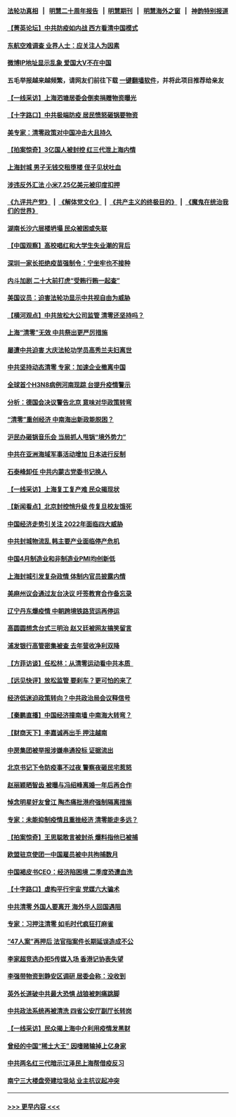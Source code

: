 #### [法轮功真相](https://github.com/gfw-breaker/truth/blob/master/README.md?t=0) &nbsp;&nbsp;|&nbsp;&nbsp; [明慧二十周年报告](https://github.com/gfw-breaker/mh-reports/blob/master/README.md?t=0) &nbsp;&nbsp;|&nbsp;&nbsp;[明慧期刊](https://github.com/gfw-breaker/mh-qikan) &nbsp;&nbsp;|&nbsp;&nbsp; [明慧海外之窗](https://github.com/gfw-breaker/mh-news/blob/master/README.md?t=0) &nbsp;&nbsp;|&nbsp;&nbsp; [神韵特别报道](https://github.com/gfw-breaker/mh-news/blob/master/shenyun.md?t=0)
#### [【菁英论坛】中共防疫如内战 西方看清中国模式](../pages/nsc413/n13724211.md?t=05010851) 
#### [东航空难调查 业界人士：应关注人为因素](../pages/nsc413/n13724333.md?t=05010851) 
#### [微博IP地址显示乱象 爱国大V不在中国](../pages/nsc413/n13724291.md?t=05010851) 
#### 五毛举报越来越频繁，请网友们前往下载 [一键翻墙软件](https://github.com/gfw-breaker/ssr-accounts)，并将此项目推荐给亲友
#### [【一线采访】上海泗塘居委会倒卖捐赠物资曝光](../pages/nsc413/n13724289.md?t=05010851) 
#### [【十字路口】中共极端防疫 居民愤怒砸锅要物资](../pages/nsc413/n13724127.md?t=05010851) 
#### [美专家：清零政策对中国冲击大且持久](../pages/nsc413/n13724236.md?t=05010851) 
#### [【拍案惊奇】3亿国人被封控 红三代泄上海内情](../pages/nsc413/n13723940.md?t=05010851) 
#### [上海封城 男子无钱交租堕楼 侄子见状吐血](../pages/nsc413/n13724011.md?t=05010851) 
#### [涉违反外汇法 小米7.25亿美元被印度扣押](../pages/nsc413/n13724194.md?t=05010851) 
#### [《九评共产党》](https://github.com/begood0513/9ping.md/blob/master/README.md) &nbsp;|&nbsp; [《解体党文化》](../../../../jtdwh.md/blob/master/README.md)  &nbsp;|&nbsp; [《共产主义的终极目的》](../../../../gczydzjmd.md/blob/master/README.md) &nbsp;|&nbsp; [《魔鬼在统治我们的世界》](../../../../mgztzwmdsj.md/blob/master/README.md) 
#### [湖南长沙六层楼坍塌 民众被困或失联](../pages/nsc413/n13724187.md?t=05010851) 
#### [【中国观察】高校唱红和大学生失业潮的背后](../pages/nsc413/n13724061.md?t=05010851) 
#### [深圳一家长拒绝疫苗强制令：宁坐牢也不接种](../pages/nsc413/n13724157.md?t=05010851) 
#### [内斗加剧 二十大前打虎“受贿行贿一起查”](../pages/nsc413/n13724111.md?t=05010851) 
#### [美国议员：迫害法轮功显示中共视自由为威胁](../pages/nsc413/n13724087.md?t=05010851) 
#### [【横河观点】中共放松大公司监管 清零还坚持吗？](../pages/nsc413/n13723664.md?t=05010851) 
#### [上海“清零”无效 中共祭出更严厉措施](../pages/nsc413/n13724093.md?t=05010851) 
#### [屡遭中共迫害 大庆法轮功学员高秀兰夫妇离世](../pages/nsc413/n13723307.md?t=05010851) 
#### [中共坚持动态清零 专家：加速企业撤离中国](../pages/nsc413/n13724014.md?t=05010851) 
#### [全球首个H3N8病例河南现踪 台提升疫情警示](../pages/nsc413/n13724004.md?t=05010851) 
#### [分析：德国会决议警告北京 意味对华政策转弯](../pages/nsc413/n13723995.md?t=05010851) 
#### [“清零”重创经济 中南海出新政能脱困？](../pages/nsc413/n13723520.md?t=05010851) 
#### [沪民办砸锅音乐会 当局抓人甩锅“境外势力”](../pages/nsc413/n13723970.md?t=05010851) 
#### [中共在亚洲海域军事活动增加 日本进行反制](../pages/nsc413/n13723803.md?t=05010851) 
#### [石泰峰卸任 中共内蒙古党委书记换人](../pages/nsc413/n13723969.md?t=05010851) 
#### [【一线采访】上海复工复产难 民众揭现状](../pages/nsc413/n13723956.md?t=05010851) 
#### [【新闻看点】北京封控悄升级 传复旦校友饿死](../pages/nsc413/n13723660.md?t=05010851) 
#### [中国经济走势引关注 2022年面临四大威胁](../pages/nsc413/n13723658.md?t=05010851) 
#### [中共封城物流乱 韩主要产业面临停产危机](../pages/nsc413/n13723890.md?t=05010851) 
#### [中国4月制造业和非制造业PMI均创新低](../pages/nsc413/n13723801.md?t=05010851) 
#### [上海封城引发复杂政情 体制内官员披露内情](../pages/nsc413/n13723861.md?t=05010851) 
#### [美麻州议会通过友台决议 吁签教育合作备忘录](../pages/nsc413/n13723770.md?t=05010851) 
#### [辽宁丹东爆疫情 中朝跨境铁路货运再停运](../pages/nsc413/n13723747.md?t=05010851) 
#### [高圆圆想念台式三明治 赵又廷被网友搞笑留言](../pages/nsc413/n13723648.md?t=05010851) 
#### [浦发银行高管密集被查 去年营收净利双降](../pages/nsc413/n13723731.md?t=05010851) 
#### [【方菲访谈】任松林：从清零运动看中共本质  ](../pages/nsc413/n13723618.md?t=05010851) 
#### [【远见快评】放松监管 要刹车？更可怕的来了](../pages/nsc413/n13723638.md?t=05010851) 
#### [经济低迷迫政策转向？中共政治局会议释信号](../pages/nsc413/n13723610.md?t=05010851) 
#### [【秦鹏直播】中国经济撞南墙 中南海大转弯？](../pages/nsc413/n13723657.md?t=05010851) 
#### [【财商天下】李嘉诚再出手 押注越南](../pages/nsc413/n13723603.md?t=05010851) 
#### [中房集团被举报涉嫌串通投标 证据流出](../pages/nsc413/n13723611.md?t=05010851) 
#### [北京书记下令防疫事不过夜 警察夜砸民宅惹怒](../pages/nsc413/n13723632.md?t=05010851) 
#### [赵丽颖晒智齿 被曝与冯绍峰离婚一年后再合作](../pages/nsc413/n13723633.md?t=05010851) 
#### [悼念明星好友曾江 陶杰痛批港府强制隔离措施](../pages/nsc413/n13723612.md?t=05010851) 
#### [专家：未能抑制疫情且重挫经济 清零能走多远？](../pages/nsc413/n13723499.md?t=05010851) 
#### [【拍案惊奇】王思聪敢言被封杀 爆料指他已被捕](../pages/nsc413/n13723559.md?t=05010851) 
#### [欧盟驻京使团一中国雇员被中共拘捕数月](../pages/nsc413/n13723602.md?t=05010851) 
#### [中国褐皮书CEO：经济陷困境 二季度恐遭血洗](../pages/nsc413/n13723599.md?t=05010851) 
#### [【十字路口】虚构平行宇宙 党媒六大骗术](../pages/nsc413/n13723477.md?t=05010851) 
#### [中共清零 外国人要离开 海外华人回国遇阻](../pages/nsc413/n13723475.md?t=05010851) 
#### [专家：习押注清零 如毛时代疯狂打麻雀](../pages/nsc413/n13723589.md?t=05010851) 
#### [“47人案”再押后 法官指案件长期延误造成不公](../pages/nsc413/n13723595.md?t=05010851) 
#### [李家超竞选办拒5传媒入场 香港记协表失望](../pages/nsc413/n13723574.md?t=05010851) 
#### [李强带物资到静安区调研 居委会称：没收到](../pages/nsc413/n13723172.md?t=05010851) 
#### [英外长道破中共最大恐惧 战狼被刺痛跳脚](../pages/nsc413/n13723555.md?t=05010851) 
#### [中共政法系统再被清洗 四省公安厅副厅长转岗](../pages/nsc413/n13723525.md?t=05010851) 
#### [【一线采访】民众揭上海中介利用疫情发黑财](../pages/nsc413/n13723518.md?t=05010851) 
#### [曾经的中国“稀土大王” 因嗜赌输掉上亿身家](../pages/nsc413/n13723521.md?t=05010851) 
#### [中共两名红三代暗示江泽民上海帮借疫反习](../pages/nsc413/n13723408.md?t=05010851) 
#### [南宁三大楼盘旁建垃圾站 业主抗议起冲突](../pages/nsc413/n13723244.md?t=05010851) 

----
#### [ >>> 更早内容 <<< ](../indexes/nsc413-earlier.md)
